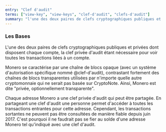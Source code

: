 ```yaml
---
entry: "Clef d'audit"
terms: ["view-key", "view-keys", "clef-d'audit", "clefs-d'audit"]
summary: "l'une des deux paires de clefs cryptographiques publiques et privées dont disposent chaque compte, la clef privée d'audit étant nécessaire pour voir toutes les transactions liées à un compte"
---
```


### Les Bases

L'une des deux paires de clefs cryptographiques publiques et privées dont disposent chaque compte, la clef privée d'audit étant nécessaire pour voir toutes les transactions liées à un compte.

Monero se caractérise par une chaîne de blocs opaque (avec un système d'autorisation spécifique nommé @clef-d'audit), contrastant fortement des chaînes de blocs transparentes utilisées par n'importe quelle autre cryptomonnaie qui ne serait pas basée sur CryptoNote. Ainsi, Monero est dite "privée, optionnellement transparente".

Chaque adresse Monero a une clef privée d'audit qui peut être partagée. En partageant une clef d'audit une personne permet d'accéder à toutes les transactions entrantes pour cette adresse. Cependant, les transactions sortantes ne peuvent pas être consultées de manière fiable depuis juin 2017. C'est pourquoi il ne faudrait pas se fier au solde d'une adresse Monero tel qu'indiqué avec une clef d'audit.
